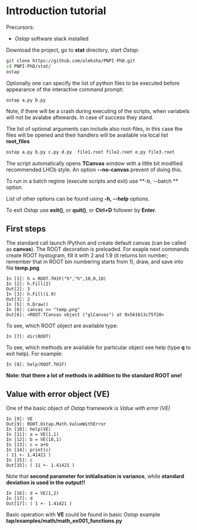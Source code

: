 Introduction tutorial
=====================

Precursors:
 * _Ostap_ software stack installed

Download the project, go to **stat** directory, start _Ostap_:
```bash
git clone https://github.com/aleksha/PNPI-PhD.git
cd PNPI-PhD/stat/
ostap
```

Optionally one can specify the list of python files to be executed 
before appearance of the interactive command prompt: 
```bash
ostap a.py b.py
```
Note, if there will be a crash during executing of the scripts, when variabels will
not be avalabe aftewards. In case of success they stand.

The list of optional arguments can include also root-files, in this case the files will 
be opened and their handlers will be available via local list **root_files**
```bash
ostap a.py b.py c.py d.py  file1.root file2.root e.py file3.root 
```

The script automatically opens **TCanvas** window with a little bit modified recommended LHCb style.
An option **--no-canvas** prevent of doing this.

To run in a batch regime (execute scripts and exit) use **-b, --batch ** option.

List of other options can be found using **-h, --help** options.

To exit _Ostap_ use **exit()**, or **quit()**, or **Ctrl+D** follower by **Enter**.

First steps
-----------

The standard call launch IPython and create default canvas (can be called as __canvas__).
The ROOT decoration is preloaded.
For exaple next commands create ROOT hystogram, fill it with 2 and 1.9 (it returns bin number;
remember that in ROOT bin numbering starts from 1), draw, and save into file **temp.png**
```ipython
In [1]: h = ROOT.TH1F("h","h",10,0,10)
In [2]: h.Fill(2)
Out[2]: 3
In [3]: h.Fill(1.9)
Out[3]: 2
In [5]: h.Draw()
In [6]: canvas >> "temp.png"
Out[6]: <ROOT.TCanvas object ("glCanvas") at 0x561613c75f20>
```
To see, which ROOT object are available type:
```ipython
In [7]: dir(ROOT)
```
To see, which methods are available for particular object see help (type **q** to exit help).
For example:
```ipython
In [8]: help(ROOT.TH1F)
```
**Note: that there a lot of methods in addition to the standard ROOT one!**

Value with error object (VE)
----------------------------

One of the basic object of _Ostap_ framework is _Value with error (VE)_
```ipython
In [9]: VE
Out[9]: ROOT.Ostap.Math.ValueWithError
In [10]: help(VE)
In [11]: a = VE(1,1)
In [12]: b = VE(10,1)
In [13]: c = a+b
In [14]: print(c)
( 11 +- 1.41421 )
In [15]: c
Out[15]: ( 11 +- 1.41421 )

```
Note that **second parameter for initialisation is variance**,
while **standard deviation is used in the output!!**

```ipython
In [16]: d = VE(1,2)
In [17]: d
Out[17]: ( 1 +- 1.41421 )
```


Basic operation with **VE** could be found in basic _Ostap_ example 
**tap/examples/math/math_ex001_functions.py**
